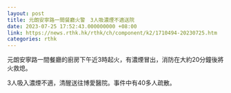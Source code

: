 ```yaml
---
layout: post
title: 元朗安寧路一間餐廳火警　3人吸濃煙不適送院
date: 2023-07-25 17:52:43.000000000 +08:00
link: https://news.rthk.hk/rthk/ch/component/k2/1710494-20230725.htm
categories: rthk
---
```


元朗安寧路一間餐廳的廚房下午近3時起火，有濃煙冒出，消防在大約20分鐘後將火救熄。

3人吸入濃煙不適，清醒送往博愛醫院。事件中有40多人疏散。

